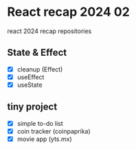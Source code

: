 # React recap 2024 02

react 2024 recap repositories

## State & Effect

- [x] cleanup (Effect)
- [x] useEffect
- [x] useState

## tiny project

- [x] simple to-do list
- [x] coin tracker (coinpaprika)
- [x] movie app (yts.mx)
